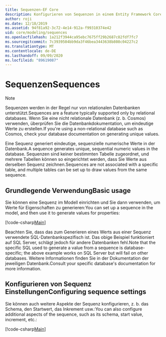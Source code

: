 ```yaml
---
title: Sequenzen-EF Core
description: Konfigurieren von Sequenzen in einem Entity Framework Core Modell
author: roji
ms.date: 12/18/2019
ms.assetid: 94f81a92-3c72-4e14-912a-f99310374e42
uid: core/modeling/sequences
ms.openlocfilehash: 1a212f3944ca95ebc7675ff29b2687c82fdf7fc7
ms.sourcegitcommit: 7c3939504bb9da3f46bea3443638b808c04227c2
ms.translationtype: MT
ms.contentlocale: de-DE
ms.lasthandoff: 09/09/2020
ms.locfileid: "89619087"
---
```

# <a name="sequences"></a><span data-ttu-id="60c61-103">Sequenzen</span><span class="sxs-lookup"><span data-stu-id="60c61-103">Sequences</span></span>

> [!NOTE]  
> <span data-ttu-id="60c61-104">Sequenzen werden in der Regel nur von relationalen Datenbanken unterstützt.</span><span class="sxs-lookup"><span data-stu-id="60c61-104">Sequences are a feature typically supported only by relational databases.</span></span> <span data-ttu-id="60c61-105">Wenn Sie eine nicht relationale Datenbank (z. b. Cosmos) verwenden, überprüfen Sie die Datenbankdokumentation, um eindeutige Werte zu erstellen.</span><span class="sxs-lookup"><span data-stu-id="60c61-105">If you're using a non-relational database such as Cosmos, check your database documentation on generating unique values.</span></span>

<span data-ttu-id="60c61-106">Eine Sequenz generiert eindeutige, sequenzielle numerische Werte in der Datenbank.</span><span class="sxs-lookup"><span data-stu-id="60c61-106">A sequence generates unique, sequential numeric values in the database.</span></span> <span data-ttu-id="60c61-107">Sequenzen sind keiner bestimmten Tabelle zugeordnet, und mehrere Tabellen können so eingerichtet werden, dass Sie Werte aus derselben Sequenz zeichnen.</span><span class="sxs-lookup"><span data-stu-id="60c61-107">Sequences are not associated with a specific table, and multiple tables can be set up to draw values from the same sequence.</span></span>

## <a name="basic-usage"></a><span data-ttu-id="60c61-108">Grundlegende Verwendung</span><span class="sxs-lookup"><span data-stu-id="60c61-108">Basic usage</span></span>

<span data-ttu-id="60c61-109">Sie können eine Sequenz im Modell einrichten und Sie dann verwenden, um Werte für Eigenschaften zu generieren:</span><span class="sxs-lookup"><span data-stu-id="60c61-109">You can set up a sequence in the model, and then use it to generate values for properties:</span></span>

[!code-csharp[Main](../../../samples/core/Modeling/FluentAPI/Sequence.cs?name=Sequence&highlight=3,7)]

<span data-ttu-id="60c61-110">Beachten Sie, dass das zum Generieren eines Werts aus einer Sequenz verwendete SQL-Datenbankspezifisch ist. Das obige Beispiel funktioniert auf SQL Server, schlägt jedoch für andere Datenbanken fehl.</span><span class="sxs-lookup"><span data-stu-id="60c61-110">Note that the specific SQL used to generate a value from a sequence is database-specific; the above example works on SQL Server but will fail on other databases.</span></span> <span data-ttu-id="60c61-111">Weitere Informationen finden Sie in der Dokumentation der jeweiligen Datenbank.</span><span class="sxs-lookup"><span data-stu-id="60c61-111">Consult your specific database's documentation for more information.</span></span>

## <a name="configuring-sequence-settings"></a><span data-ttu-id="60c61-112">Konfigurieren von Sequenz Einstellungen</span><span class="sxs-lookup"><span data-stu-id="60c61-112">Configuring sequence settings</span></span>

<span data-ttu-id="60c61-113">Sie können auch weitere Aspekte der Sequenz konfigurieren, z. b. das Schema, den Startwert, das Inkrement usw.:</span><span class="sxs-lookup"><span data-stu-id="60c61-113">You can also configure additional aspects of the sequence, such as its schema, start value, increment, etc.:</span></span>

[!code-csharp[Main](../../../samples/core/Modeling/FluentAPI/SequenceConfiguration.cs?name=SequenceConfiguration&highlight=3-5)]
